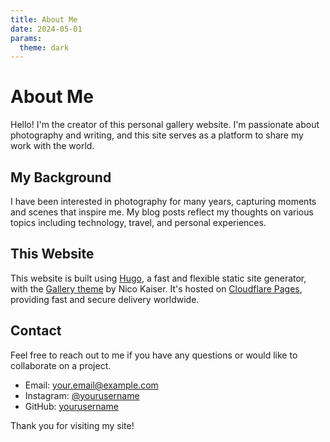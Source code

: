 ```yaml
---
title: About Me
date: 2024-05-01
params:
  theme: dark
---
```


# About Me

Hello! I'm the creator of this personal gallery website. I'm passionate about photography and writing, and this site serves as a platform to share my work with the world.

## My Background

I have been interested in photography for many years, capturing moments and scenes that inspire me. My blog posts reflect my thoughts on various topics including technology, travel, and personal experiences.

## This Website

This website is built using [Hugo](https://gohugo.io/), a fast and flexible static site generator, with the [Gallery theme](https://themes.gohugo.io/themes/hugo-theme-gallery/) by Nico Kaiser. It's hosted on [Cloudflare Pages](https://pages.cloudflare.com/), providing fast and secure delivery worldwide.

## Contact

Feel free to reach out to me if you have any questions or would like to collaborate on a project.

- Email: your.email@example.com
- Instagram: [@yourusername](https://instagram.com/yourusername)
- GitHub: [yourusername](https://github.com/yourusername)

Thank you for visiting my site! 